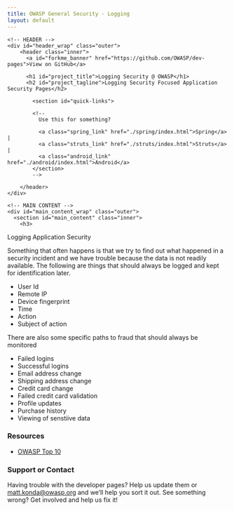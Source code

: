 ```yaml
---
title: OWASP General Security - Logging
layout: default
---
```



  <body>

    <!-- HEADER -->
    <div id="header_wrap" class="outer">
        <header class="inner">
          <a id="forkme_banner" href="https://github.com/OWASP/dev-pages">View on GitHub</a>

          <h1 id="project_title">Logging Security @ OWASP</h1>
          <h2 id="project_tagline">Logging Security Focused Application Security Pages</h2>

            <section id="quick-links">

            <!--
              Use this for something?

              <a class="spring_link" href="./spring/index.html">Spring</a> |
              <a class="struts_link" href="./struts/index.html">Struts</a> | 
              <a class="android_link" href="./android/index.html">Android</a> 
            </section>
            --> 

        </header>
    </div>

    <!-- MAIN CONTENT -->
    <div id="main_content_wrap" class="outer">
      <section id="main_content" class="inner">
        <h3>
<a id="welcome-to-owasp-dev-pages" class="anchor" href="#welcome-to-owasp-dev-pages" aria-hidden="true"><span class="octicon octicon-link"></span></a>Logging Application Security</h3>

<p>Something that often happens is that we try to find out what happened in a security incident and we have trouble 
because the data is not readily available.  The following are things that should always be logged and kept for 
identification later.</p>

<ul>
<li>User Id</li>
<li>Remote IP</li>
<li>Device fingerprint</li>
<li>Time</li>
<li>Action</li>
<li>Subject of action</li>
</ul>

<p>There are also some specific paths to fraud that should always be monitored</p>
<ul>
<li>Failed logins</li>
<li>Successful logins</li>
<li>Email address change</li>
<li>Shipping address change</li>
<li>Credit card change</li>
<li>Failed credit card validation</li>
<li>Profile updates</li>
<li>Purchase history</li>
<li>Viewing of senstiive data</li>
</ul>

<h3>
<a id="support-or-contact" class="anchor" href="#support-or-contact" aria-hidden="true"><span class="octicon octicon-link"></span></a>Resources</h3>
<!--  Provide detailed links to Spring security sections based on capabilities.  -->
<ul>
<li><a href="http://owasp.org">OWASP Top 10</a></li>
</ul>

<h3>
<a id="support-or-contact" class="anchor" href="#support-or-contact" aria-hidden="true"><span class="octicon octicon-link"></span></a>Support or Contact</h3>

<p>Having trouble with the developer pages? Help us update them or <a href="mailto:matt.konda@owasp.org">matt.konda@owasp.org</a> and we’ll help you sort it out.  See something wrong?  Get involved and help us fix it!</p>
      </section>
    </div>


  </body>
</html>
